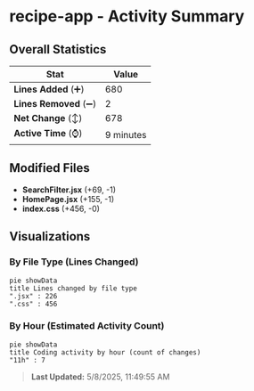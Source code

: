 # recipe-app - Activity Summary 

## Overall Statistics

| Stat                   | Value                                                             |
| ---------------------- | ----------------------------------------------------------------- |
| **Lines Added** (➕)   | 680                                          |
| **Lines Removed** (➖) | 2                                        |
| **Net Change** (↕)    | 678                |
| **Active Time** (⌚)   | 9 minutes |


## Modified Files
- **SearchFilter.jsx** (+69, -1)
- **HomePage.jsx** (+155, -1)
- **index.css** (+456, -0)

## Visualizations

### By File Type (Lines Changed)

```mermaid
pie showData
title Lines changed by file type
".jsx" : 226
".css" : 456
```

### By Hour (Estimated Activity Count)

```mermaid
pie showData
title Coding activity by hour (count of changes)
"11h" : 7
```


> **Last Updated:** 5/8/2025, 11:49:55 AM